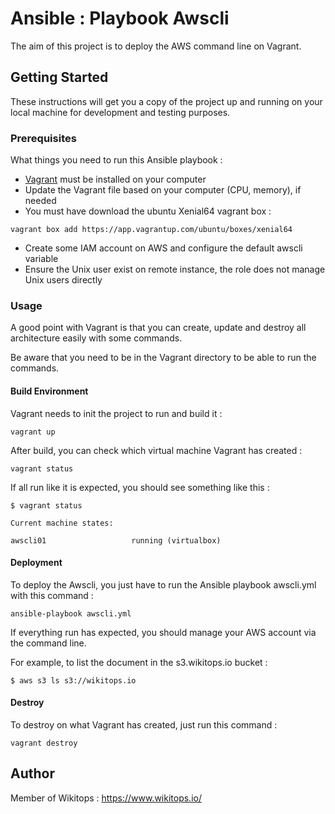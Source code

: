 # Ansible : Playbook Awscli
The aim of this project is to deploy the AWS command line on Vagrant.

## Getting Started

These instructions will get you a copy of the project up and running on your local machine for development and testing purposes.

### Prerequisites

What things you need to run this Ansible playbook :

* [Vagrant](https://www.vagrantup.com/docs/installation/) must be installed on your computer
* Update the Vagrant file based on your computer (CPU, memory), if needed
* You must have download the ubuntu Xenial64 vagrant box :

```
vagrant box add https://app.vagrantup.com/ubuntu/boxes/xenial64
```
* Create some IAM account on AWS and configure the default awscli variable
* Ensure the Unix user exist on remote instance, the role does not manage Unix users directly

### Usage

A good point with Vagrant is that you can create, update and destroy all architecture easily with some commands.

Be aware that you need to be in the Vagrant directory to be able to run the commands.

#### Build Environment

Vagrant needs to init the project to run and build it :

```
vagrant up
```

After build, you can check which virtual machine Vagrant has created :

```
vagrant status
```

If all run like it is expected, you should see something like this :

```
$ vagrant status

Current machine states:

awscli01                   running (virtualbox)
```

#### Deployment

To deploy the Awscli, you just have to run the Ansible playbook awscli.yml with this command :

```
ansible-playbook awscli.yml
```

If everything run has expected, you should manage your AWS account via the command line.

For example, to list the document in the s3.wikitops.io bucket :

```
$ aws s3 ls s3://wikitops.io
```

#### Destroy

To destroy on what Vagrant has created, just run this command :

```
vagrant destroy
```

## Author

Member of Wikitops : https://www.wikitops.io/
